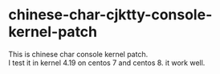 # chinese-char-cjktty-console-kernel-patch  
This is  chinese char console kernel patch.   
I test it in kernel 4.19 on centos 7 and centos 8. it work well.  
